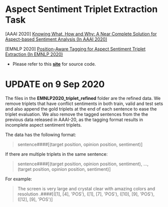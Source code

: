 
# Aspect Sentiment Triplet Extraction Task
[AAAI 2020] [Knowing What, How and Why: A Near Complete Solution for Aspect-based Sentiment Analysis (In AAAI 2020)](https://arxiv.org/pdf/1911.01616.pdf)


[EMNLP 2020] [Position-Aware Tagging for Aspect Sentiment Triplet Extraction (In EMNLP 2020)](https://github.com/xuuuluuu/Position-Aware-Tagging-for-ASTE)

- Please refer to this **[site](https://github.com/xuuuluuu/Position-Aware-Tagging-for-ASTE)** for source code.




# UPDATE on 9 Sep 2020
The files in the **EMNLP2020_triplet_refined** folder are the refined data. We remove triplets that have conflict sentiments in both train, valid and test sets and also append the gold triplets at the end of each sentence to ease the triplet evaluation. We also remove the tagged sentences from the the previous data released in AAAI-20, as the tagging format results in incomplete aspect sentiment triplets. 

The data has the following format: 

> sentence####[(target position, opinion position, sentiment)]

If there are multiple triplets in the same sentence:

> sentence####[(target position, opinion position, sentiment), ..., (target position, opinion position, sentiment)]

For example:

> The screen is very large and crystal clear with amazing colors and resolution .####[([1], [4], 'POS'), ([1], [7], 'POS'), ([10], [9], 'POS'), ([12], [9], 'POS')]
